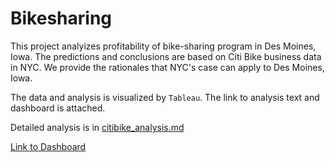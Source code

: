 # Bikesharing

This project analyizes profitability of bike-sharing program in Des Moines, Iowa. The predictions and conclusions are based on Citi Bike business data in NYC. We provide the rationales that NYC's case can apply to Des Moines, Iowa. 

The data and analysis is visualized by `Tableau`. The link to analysis text and dashboard is attached.

Detailed analysis is in [citibike_analysis.md](https://github.com/karenmxm/Bikesharing/blob/master/citibike_analysis.md)

[Link to Dashboard](https://public.tableau.com/profile/xiao.meng2283#!/vizhome/Bikesharing_15937493026590/BikisharingAnalysis?publish=yes "link to dashboard")
